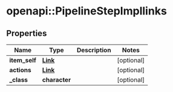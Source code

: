 # openapi::PipelineStepImpllinks


## Properties
Name | Type | Description | Notes
------------ | ------------- | ------------- | -------------
**item_self** | [**Link**](Link.md) |  | [optional] 
**actions** | [**Link**](Link.md) |  | [optional] 
**_class** | **character** |  | [optional] 


